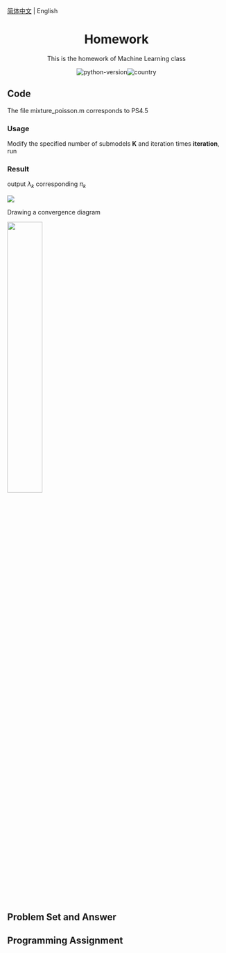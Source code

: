  [简体中文](./README.zh-CN.md) | English

<h1 align="center">Homework</h1>
<div align="center">



This is the homework of Machine Learning class

![python-version](https://img.shields.io/badge/python-3.7-blue)![country](https://img.shields.io/badge/country-China-red)

</div>

## Code

The file mixture_poisson.m corresponds to PS4.5

### Usage

Modify the specified number of submodels **K** and iteration times **iteration**, run

### Result

output $\lambda_k$ corresponding $\pi_k$

![](https://img-blog.csdnimg.cn/20191012155910125.png)

Drawing a convergence diagram

<img src="https://img-blog.csdnimg.cn/20191012155806189.jpg" width="40%">

## Problem Set and  Answer



## Programming Assignment

 

